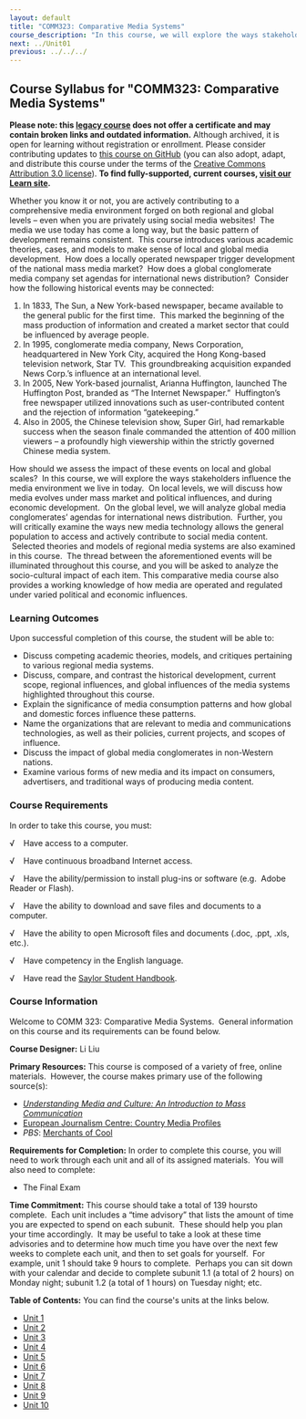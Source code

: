 ```yaml
---
layout: default
title: "COMM323: Comparative Media Systems"
course_description: "In this course, we will explore the ways stakeholders influence the media environment we live in today. We will critically examine the ways new media technology allows the general population to access and actively contribute to social media content. This course will also develop a working knowledge of how media are operated and regulated under varied political and economic influences."
next: ../Unit01
previous: ../../../
---
```

Course Syllabus for "COMM323: Comparative Media Systems"
---------------------------------------------------------

**Please note: this [legacy course](https://sayloracademy.zendesk.com/hc/en-us/articles/206089967) does not offer a certificate and may contain 
broken links and outdated information.** Although archived, it is open 
for learning without registration or enrollment. Please consider contributing 
updates to [this course on GitHub](https://github.com/saylordotorg/course_comm323) 
(you can also adopt, adapt, and distribute this course under the terms of 
the [Creative Commons Attribution 3.0 license](http://creativecommons.org/licenses/by/3.0/)). **To find fully-supported, current courses, [visit our 
Learn site](https://learn.saylor.org).**

Whether you know it or not, you are actively contributing to a
comprehensive media environment forged on both regional and global
levels – even when you are privately using social media websites!  The
media we use today has come a long way, but the basic pattern of
development remains consistent.  This course introduces various academic
theories, cases, and models to make sense of local and global media
development.  How does a locally operated newspaper trigger development
of the national mass media market?  How does a global conglomerate media
company set agendas for international news distribution?  Consider how
the following historical events may be connected:
1.  In 1833, The Sun, a New York-based newspaper, became available to
    the general public for the first time.  This marked the beginning of
    the mass production of information and created a market sector that
    could be influenced by average people.
2.  In 1995, conglomerate media company, News Corporation, headquartered
    in New York City, acquired the Hong Kong-based television network,
    Star TV.  This groundbreaking acquisition expanded News Corp.’s
    influence at an international level.
3.  In 2005, New York-based journalist, Arianna Huffington, launched The
    Huffington Post, branded as “The Internet Newspaper.”  Huffington’s
    free newspaper utilized innovations such as user-contributed content
    and the rejection of information “gatekeeping.”
4.  Also in 2005, the Chinese television show, Super Girl, had
    remarkable success when the season finale commanded the attention of
    400 million viewers – a profoundly high viewership within the
    strictly governed Chinese media system.

How should we assess the impact of these events on local and global
scales?  In this course, we will explore the ways stakeholders influence
the media environment we live in today.  On local levels, we will
discuss how media evolves under mass market and political influences,
and during economic development.  On the global level, we will analyze
global media conglomerates’ agendas for international news distribution.
 Further, you will critically examine the ways new media technology
allows the general population to access and actively contribute to
social media content.  Selected theories and models of regional media
systems are also examined in this course.  The thread between the
aforementioned events will be illuminated throughout this course, and
you will be asked to analyze the socio-cultural impact of each item.
This comparative media course also provides a working knowledge of how
media are operated and regulated under varied political and economic
influences.

### Learning Outcomes

Upon successful completion of this course, the student will be able
to:  

-   Discuss competing academic theories, models, and critiques
    pertaining to various regional media systems.
-   Discuss, compare, and contrast the historical development, current
    scope, regional influences, and global influences of the media
    systems highlighted throughout this course.
-   Explain the significance of media consumption patterns and how
    global and domestic forces influence these patterns.
-   Name the organizations that are relevant to media and communications
    technologies, as well as their policies, current projects, and
    scopes of influence.
-   Discuss the impact of global media conglomerates in non-Western
    nations.
-   Examine various forms of new media and its impact on consumers,
    advertisers, and traditional ways of producing media content.

### Course Requirements

In order to take this course, you must:  
  
 √    Have access to a computer.  
  
 √    Have continuous broadband Internet access.  
  
 √    Have the ability/permission to install plug-ins or software (e.g.
 Adobe Reader or Flash).  
  
 √    Have the ability to download and save files and documents to a
computer.  
  
 √    Have the ability to open Microsoft files and documents (.doc,
.ppt, .xls, etc.).  
  
 √    Have competency in the English language.  
  
 √    Have read the [Saylor Student
Handbook](https://resources.saylor.org/wwwresources/archived/site/wp-content/uploads/2012/05/Saylor-StudentHandbook.pdf).

### Course Information

Welcome to COMM 323: Comparative Media Systems.  General information on
this course and its requirements can be found below.  
  
 **Course Designer:** Li Liu  
  
 **Primary Resources:** This course is composed of a variety of free,
online materials.  However, the course makes primary use of the
following source(s):  

-   [*Understanding Media and Culture: An Introduction to Mass
    Communication*](https://resources.saylor.org/wwwresources/archived/site/textbooks/Understanding%20Media%20and%20Culture.pdf)
-   [European Journalism Centre: Country Media
    Profiles](http://www.ejc.net/media_landscape/)
-   *PBS*: [Merchants of
    Cool](http://www.pbs.org/wgbh/pages/frontline/shows/cool/)

**Requirements for Completion:** In order to complete this course, you
will need to work through each unit and all of its assigned materials.
 You will also need to complete:  

-   The Final Exam

**Time Commitment:** This course should take a total of 139 hoursto
complete.  Each unit includes a “time advisory” that lists the amount of
time you are expected to spend on each subunit.  These should help you
plan your time accordingly.  It may be useful to take a look at these
time advisories and to determine how much time you have over the next
few weeks to complete each unit, and then to set goals for yourself.
 For example, unit 1 should take 9 hours to complete.  Perhaps you can
sit down with your calendar and decide to complete subunit 1.1 (a total
of 2 hours) on Monday night; subunit 1.2 (a total of 1 hours) on Tuesday
night; etc.  
  
**Table of Contents:** You can find the course's units at the links below.

- [Unit 1](https://legacy.saylor.org/comm323/Unit01/)
- [Unit 2](https://legacy.saylor.org/comm323/Unit02/)
- [Unit 3](https://legacy.saylor.org/comm323/Unit03/)
- [Unit 4](https://legacy.saylor.org/comm323/Unit04/)
- [Unit 5](https://legacy.saylor.org/comm323/Unit05/)
- [Unit 6](https://legacy.saylor.org/comm323/Unit06/)
- [Unit 7](https://legacy.saylor.org/comm323/Unit07/)
- [Unit 8](https://legacy.saylor.org/comm323/Unit08/)
- [Unit 9](https://legacy.saylor.org/comm323/Unit09/)
- [Unit 10](https://legacy.saylor.org/comm323/Unit10/)
